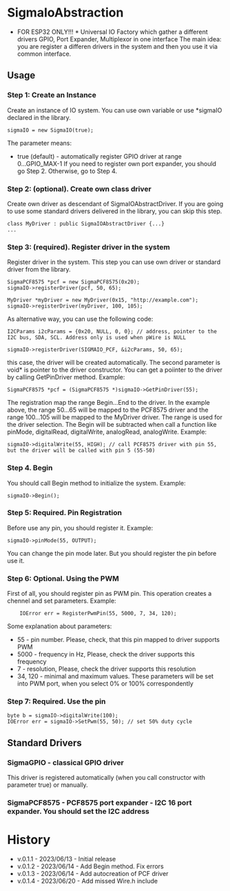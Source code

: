 # SigmaIoAbstraction
* FOR ESP32 ONLY!!! *
Universal IO Factory which gather a different drivers GPIO, Port Expander, Multiplexor in one interface
The main idea: you are register a differen drivers in the system and then you use it via common interface.
## Usage
### Step 1: Create an Instance
Create an instance of IO system. You can use own variable or use *sigmaIO declared in the library.
```
sigmaIO = new SigmaIO(true);
```
The parameter means:
* true (default) - automatically register GPIO driver at range 0...GPIO_MAX-1
If you need to register own port expander, you should go Step 2. Otherwise, go to Step 4.
### Step 2: (optional). Create own class driver
Create own driver as descendant of SigmaIOAbstractDriver. If you are going to use some standard drivers delivered in the library, 
you can skip this step.
```
class MyDriver : public SigmaIOAbstractDriver {...}
...
```
### Step 3: (required). Register driver in the system
Register driver in the system. This step you can use own driver or standard driver from the library.
```
SigmaPCF8575 *pcf = new SigmaPCF8575(0x20);
sigmaIO->registerDriver(pcf, 50, 65);

MyDriver *myDriver = new MyDriver(0x15, "http://example.com");
sigmaIO->registerDriver(myDriver, 100, 105);
```
As alternative way, you can use the following code:
```
I2CParams i2cParams = {0x20, NULL, 0, 0}; // address, pointer to the I2C bus, SDA, SCL. Address only is used when pWire is NULL 

sigmaIO->registerDriver(SIGMAIO_PCF, &i2cParams, 50, 65);
```
this case, the driver will be created automatically. The second parameter is void* is pointer to the driver constructor. 
You can get a poiinter to the driver by calling GetPinDriver method. Example:
```
SigmaPCF8575 *pcf = (SigmaPCF8575 *)sigmaIO->GetPinDriver(55);

```

The registration map the range Begin...End to the driver. In the example above, the range 50...65 will be mapped to the PCF8575 driver and the range 100...105 will be mapped to the MyDriver driver. The range is used for the driver selection. 
The Begin will be subtracted when call a function like pinMode, digitalRead, digitalWrite, analogRead, analogWrite. Example:
```
sigmaIO->digitalWrite(55, HIGH); // call PCF8575 driver with pin 55, but the driver will be called with pin 5 (55-50)
```
### Step 4. Begin
You should call Begin method to initialize the system. Example:
```
sigmaIO->Begin();
```

### Step 5: Required. Pin Registration
Before use any pin, you should register it. Example:
```
sigmaIO->pinMode(55, OUTPUT);
```
You can change the pin mode later. But you should register the pin before use it.

### Step 6: Optional. Using the PWM

First of all, you should register pin as PWM pin. This operation creates a chennel and set parameters. Example:
```
    IOError err = RegisterPwmPin(55, 5000, 7, 34, 120);
```
Some explanation about parameters:
* 55 - pin number. Please, check, that this pin mapped to driver supports PWM
* 5000 - frequency in Hz, Please, check the driver supports this frequency
* 7 - resolution, Please, check the driver supports this resolution
* 34, 120 - minimal and maximum values. These parameters will be set into PWM port, when you select 0% or 100% correspondently 


### Step 7: Required. Use the pin
```
byte b = sigmaIO->digitalWrite(100);
IOError err = sigmaIO->SetPwm(55, 50); // set 50% duty cycle
```


## Standard Drivers
### SigmaGPIO - classical GPIO driver
This driver is registered automatically (when you call constructor with parameter true) or manually.
### SigmaPCF8575 - PCF8575 port expander - I2C 16 port expander. You should set the I2C address


# History
* v.0.1.1 - 2023/06/13 - Initial release
* v.0.1.2 - 2023/06/14 - Add Begin method. Fix errors
* v.0.1.3 - 2023/06/14 - Add autocreation of PCF driver
* v.0.1.4 - 2023/06/20 - Add missed Wire.h include